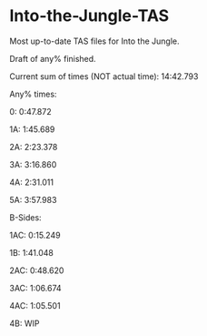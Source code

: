# Into-the-Jungle-TAS
Most up-to-date TAS files for Into the Jungle.

Draft of any% finished.

Current sum of times (NOT actual time): 14:42.793

Any% times:

0:  0:47.872

1A: 1:45.689

2A: 2:23.378

3A: 3:16.860

4A: 2:31.011

5A: 3:57.983


B-Sides:

1AC: 0:15.249

1B: 1:41.048

2AC: 0:48.620

3AC: 1:06.674

4AC: 1:05.501

4B: WIP